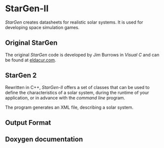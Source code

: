 # StarGen-II

*StarGen* creates datasheets for realistic solar systems. It is used for developing space simulation games.

## Original StarGen

The original *StarGen* code is developed by Jim Burrows in *Visual C* and can be found at [eldacur.com](https://eldacur.com/~brons/NerdCorner/StarGen/StarGen.html).

## StarGen 2

Rewritten in C++, *StarGen-II* offers a set of classes that can be used to define the characteristics of a solar system, during the runtime of your application, or in advance with the *command line* program.

The program generates an XML file, describing a solar system.

## Output Format


## Doxygen documentation


